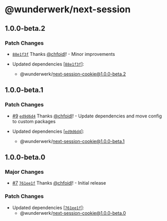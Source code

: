 # @wunderwerk/next-session

## 1.0.0-beta.2

### Patch Changes

- [`88e1f3f`](https://github.com/wunderwerkio/next-session/commit/88e1f3f5d0f046390e179bdaecbbf661983c1822) Thanks [@chfoidl](https://github.com/chfoidl)! - Minor improvements

- Updated dependencies [[`88e1f3f`](https://github.com/wunderwerkio/next-session/commit/88e1f3f5d0f046390e179bdaecbbf661983c1822)]:
  - @wunderwerk/next-session-cookie@1.0.0-beta.2

## 1.0.0-beta.1

### Patch Changes

- [#9](https://github.com/wunderwerkio/next-session/pull/9) [`ed9d6d4`](https://github.com/wunderwerkio/next-session/commit/ed9d6d4863c29cd575c8af33f032647a05991e49) Thanks [@chfoidl](https://github.com/chfoidl)! - Update dependencies and move config to custom packages

- Updated dependencies [[`ed9d6d4`](https://github.com/wunderwerkio/next-session/commit/ed9d6d4863c29cd575c8af33f032647a05991e49)]:
  - @wunderwerk/next-session-cookie@1.0.0-beta.1

## 1.0.0-beta.0

### Major Changes

- [#7](https://github.com/wunderwerkio/next-session/pull/7) [`761ee1f`](https://github.com/wunderwerkio/next-session/commit/761ee1f824f37f18c4d83778cdfe272857096041) Thanks [@chfoidl](https://github.com/chfoidl)! - Initial release

### Patch Changes

- Updated dependencies [[`761ee1f`](https://github.com/wunderwerkio/next-session/commit/761ee1f824f37f18c4d83778cdfe272857096041)]:
  - @wunderwerk/next-session-cookie@1.0.0-beta.0
